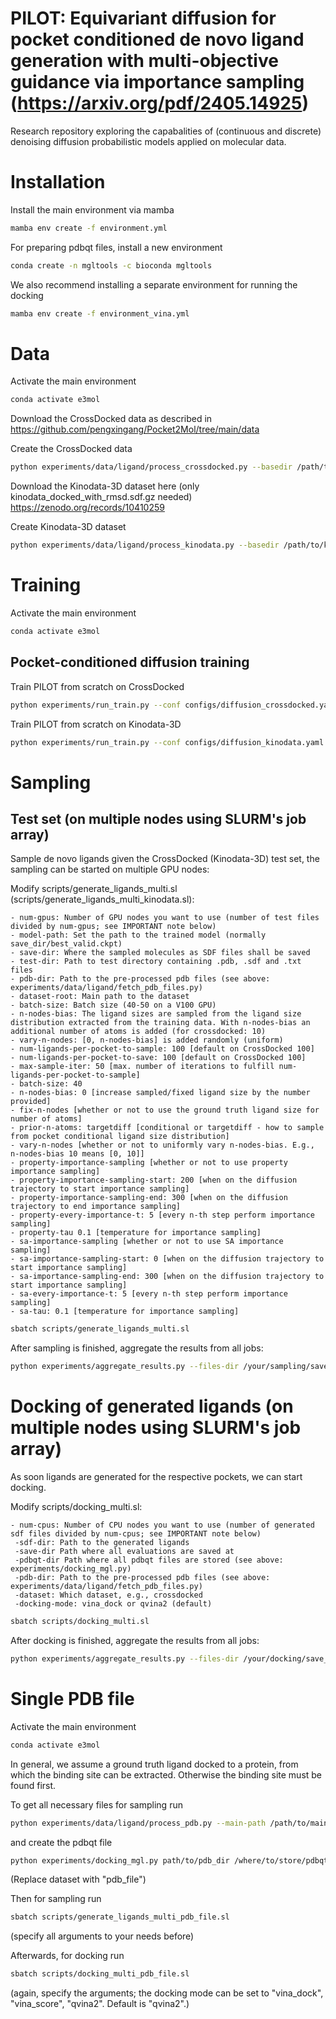 # PILOT: Equivariant diffusion for pocket conditioned de novo ligand generation with multi-objective guidance via importance sampling (https://arxiv.org/pdf/2405.14925)

Research repository exploring the capabalities of (continuous and discrete) denoising diffusion probabilistic models applied on molecular data.

# Installation
Install the main environment via mamba
```bash
mamba env create -f environment.yml
```

For preparing pdbqt files, install a new environment
```bash
conda create -n mgltools -c bioconda mgltools
```

We also recommend installing a separate environment for running the docking
```bash
mamba env create -f environment_vina.yml
```

# Data

Activate the main environment
```bash
conda activate e3mol
```


Download the CrossDocked data as described in https://github.com/pengxingang/Pocket2Mol/tree/main/data

Create the CrossDocked data
```bash
python experiments/data/ligand/process_crossdocked.py --basedir /path/to/crossdocked_pocket10-folder --outdir /your/data/folder --no-H --dist-cutoff 7 
```

Download the Kinodata-3D dataset here (only kinodata_docked_with_rmsd.sdf.gz needed) https://zenodo.org/records/10410259

Create Kinodata-3D dataset
```bash
python experiments/data/ligand/process_kinodata.py --basedir /path/to/kinodata_folder --outdir /your/data/folder --no-H --dist-cutoff 7 
```

# Training

Activate the main environment
```bash
conda activate e3mol
```

## Pocket-conditioned diffusion training

Train PILOT from scratch on CrossDocked
```bash
python experiments/run_train.py --conf configs/diffusion_crossdocked.yaml --save-dir /your/save/dir
```

Train PILOT from scratch on Kinodata-3D
```bash
python experiments/run_train.py --conf configs/diffusion_kinodata.yaml --save-dir /your/save/dir
```

# Sampling

## Test set (on multiple nodes using SLURM's job array)

Sample de novo ligands given the CrossDocked (Kinodata-3D) test set, the sampling can be started on multiple GPU nodes:

Modify scripts/generate_ligands_multi.sl (scripts/generate_ligands_multi_kinodata.sl):

    - num-gpus: Number of GPU nodes you want to use (number of test files divided by num-gpus; see IMPORTANT note below)
    - model-path: Set the path to the trained model (normally save_dir/best_valid.ckpt)
    - save-dir: Where the sampled molecules as SDF files shall be saved
    - test-dir: Path to test directory containing .pdb, .sdf and .txt files
    - pdb-dir: Path to the pre-processed pdb files (see above: experiments/data/ligand/fetch_pdb_files.py)
    - dataset-root: Main path to the dataset
    - batch-size: Batch size (40-50 on a V100 GPU)
    - n-nodes-bias: The ligand sizes are sampled from the ligand size distribution extracted from the training data. With n-nodes-bias an additional number of atoms is added (for crossdocked: 10)
    - vary-n-nodes: [0, n-nodes-bias] is added randomly (uniform)
    - num-ligands-per-pocket-to-sample: 100 [default on CrossDocked 100]
    - num-ligands-per-pocket-to-save: 100 [default on CrossDocked 100]
    - max-sample-iter: 50 [max. number of iterations to fulfill num-ligands-per-pocket-to-sample]
    - batch-size: 40 
    - n-nodes-bias: 0 [increase sampled/fixed ligand size by the number provided]
    - fix-n-nodes [whether or not to use the ground truth ligand size for number of atoms]
    - prior-n-atoms: targetdiff [conditional or targetdiff - how to sample from pocket conditional ligand size distribution]
    - vary-n-nodes [whether or not to uniformly vary n-nodes-bias. E.g., n-nodes-bias 10 means [0, 10]]
    - property-importance-sampling [whether or not to use property importance sampling]
    - property-importance-sampling-start: 200 [when on the diffusion trajectory to start importance sampling]
    - property-importance-sampling-end: 300 [when on the diffusion trajectory to end importance sampling]
    - property-every-importance-t: 5 [every n-th step perform importance sampling]
    - property-tau 0.1 [temperature for importance sampling]
    - sa-importance-sampling [whether or not to use SA importance sampling]
    - sa-importance-sampling-start: 0 [when on the diffusion trajectory to start importance sampling]
    - sa-importance-sampling-end: 300 [when on the diffusion trajectory to start importance sampling]
    - sa-every-importance-t: 5 [every n-th step perform importance sampling]
    - sa-tau: 0.1 [temperature for importance sampling]

```bash
sbatch scripts/generate_ligands_multi.sl
```

After sampling is finished, aggregate the results from all jobs:

```bash
python experiments/aggregate_results.py --files-dir /your/sampling/save_dir
```

# Docking of generated ligands (on multiple nodes using SLURM's job array)

As soon ligands are generated for the respective pockets, we can start docking.

Modify scripts/docking_multi.sl:

    - num-cpus: Number of CPU nodes you want to use (number of generated sdf files divided by num-cpus; see IMPORTANT note below)
     -sdf-dir: Path to the generated ligands 
     -save-dir Path where all evaluations are saved at
     -pdbqt-dir Path where all pdbqt files are stored (see above: experiments/docking_mgl.py)
     -pdb-dir: Path to the pre-processed pdb files (see above: experiments/data/ligand/fetch_pdb_files.py)
     -dataset: Which dataset, e.g., crossdocked
     -docking-mode: vina_dock or qvina2 (default)

```bash
sbatch scripts/docking_multi.sl
```

After docking is finished, aggregate the results from all jobs:
```bash
python experiments/aggregate_results.py --files-dir /your/docking/save_dir --docked --docking-mode qvina2
```



# Single PDB file

Activate the main environment
```bash
conda activate e3mol
```

In general, we assume a ground truth ligand docked to a protein, from which the binding site can be extracted. Otherwise the binding site must be found first.

To get all necessary files for sampling run

```bash
python experiments/data/ligand/process_pdb.py --main-path /path/to/main_folder --pdb-id PDB_ID --ligand-id LIGAND_ID --no-H --dist-cutoff 7
```

and create the pdbqt file
```bash
python experiments/docking_mgl.py path/to/pdb_dir /where/to/store/pdbqt_file dataset
```
(Replace dataset with "pdb_file")

Then for sampling run

```bash
sbatch scripts/generate_ligands_multi_pdb_file.sl
```
(specify all arguments to your needs before)

Afterwards, for docking run

```bash
sbatch scripts/docking_multi_pdb_file.sl
```
(again, specify the arguments; the docking mode can be set to "vina_dock", "vina_score", "qvina2". Default is "qvina2".)
